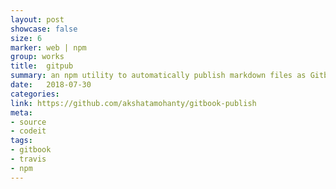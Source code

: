 ```yaml
---
layout: post
showcase: false
size: 6
marker: web | npm
group: works
title:  gitpub
summary: an npm utility to automatically publish markdown files as Gitbooks, using Travis.CI
date:   2018-07-30
categories:
link: https://github.com/akshatamohanty/gitbook-publish
meta:
- source
- codeit
tags:
- gitbook
- travis
- npm
---
```

